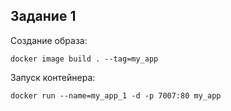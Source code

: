 ## Задание 1

Создание образа:

```
docker image build . --tag=my_app
```

Запуск контейнера:

```
docker run --name=my_app_1 -d -p 7007:80 my_app
```